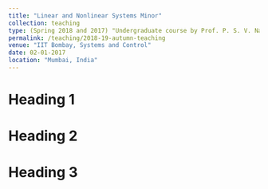 ```yaml
---
title: "Linear and Nonlinear Systems Minor"
collection: teaching
type: (Spring 2018 and 2017) "Undergraduate course by Prof. P. S. V. Nataraj and Prof Arpita Sinha"
permalink: /teaching/2018-19-autumn-teaching
venue: "IIT Bombay, Systems and Control"
date: 02-01-2017
location: "Mumbai, India"
---
```


Heading 1
======

Heading 2
======

Heading 3
======
